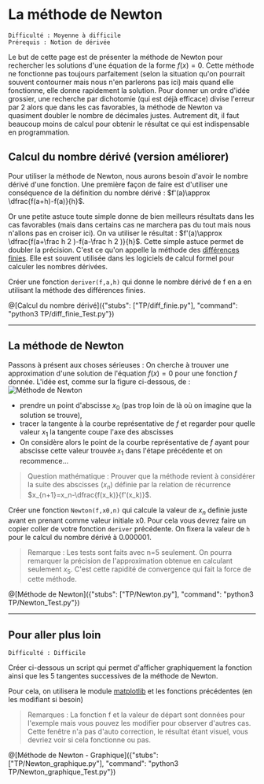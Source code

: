 # La méthode de Newton
`Difficulté : Moyenne à difficile`   
`Prérequis : Notion de dérivée`

Le but de cette page est de présenter la méthode de Newton pour rechercher les solutions d'une équation de la forme $`f(x)=0`$. Cette méthode ne fonctionne pas toujours parfaitement (selon la situation qu'on pourrait souvent contourner mais nous n'en parlerons pas ici) mais quand elle fonctionne, elle donne rapidement la solution. Pour donner un ordre d'idée grossier, une recherche par dichotomie (qui est déjà efficace) divise l'erreur par 2 alors que dans les cas favorables, la méthode de Newton va quasiment doubler le nombre de décimales justes. Autrement dit, il faut beaucoup moins de calcul pour obtenir le résultat ce qui est indispensable en programmation.

## Calcul du nombre dérivé (version améliorer)

Pour utiliser la méthode de Newton, nous aurons besoin d'avoir le nombre dérivé d'une fonction. Une première façon de faire est d'utiliser une conséquence de la définition du nombre dérivé : $`f'(a)\approx \dfrac{f(a+h)-f(a)}{h}`$. 

Or une petite astuce toute simple donne de bien meilleurs résultats dans les cas favorables (mais dans certains cas ne marchera pas du tout mais nous n'allons pas en croiser ici). On va utiliser le résultat : $`f'(a)\approx \dfrac{f(a+\frac h 2 )-f(a-\frac h 2 )}{h}`$.  Cette simple astuce permet de doubler la précision. C'est ce qu'on appelle la méthode des [différences finies](https://fr.wikipedia.org/wiki/Diff%C3%A9rence_finie). Elle est souvent utilisée dans les logiciels de calcul formel pour calculer les nombres dérivées.

Créer une fonction `deriver(f,a,h)` qui donne le nombre dérivé de f en a en utilisant la méthode des différences finies.

@[Calcul du nombre dérivé]({"stubs": ["TP/diff_finie.py"], "command": "python3 TP/diff_finie_Test.py"})

---

## La méthode de Newton

Passons à présent aux choses sérieuses : On cherche à trouver une approximation d'une solution de l'équation $`f(x)=0`$ pour une fonction $`f`$ donnée. L'idée est, comme sur la figure ci-dessous, de :
![Méthode de Newton](https://upload.wikimedia.org/wikipedia/commons/e/e0/NewtonIteration_Ani.gif)
- prendre un point d'abscisse $`x_0`$ (pas trop loin de là où on imagine que la solution se trouve), 
- tracer la tangente à la courbe représentative de $`f`$ et regarder pour quelle valeur $`x_1`$ la tangente coupe l'axe des abscisses
- On considère alors le point de la courbe représentative de $`f`$ ayant pour abscisse cette valeur trouvée $`x_1`$ dans l'étape précédente et on recommence...

> Question mathématique : Prouver que la méthode revient à considérer la suite des abscisses $`(x_n)`$ définie par la relation de récurrence $`x_{n+1}=x_n-\dfrac{f(x_k)}{f'(x_k)}`$.

Créer une fonction `Newton(f,x0,n)` qui calcule la valeur de $`x_n`$ definie juste avant en prenant comme valeur initiale x0.
Pour cela vous devrez faire un copier coller de votre fonction `deriver` précédente. On fixera la valeur de `h` pour le calcul du nombre dérivé à 0.000001.

> Remarque : Les tests sont faits avec n=5 seulement. On pourra remarquer la précision de l'approximation obtenue en calculant seulement $`x_5`$. C'est cette rapidité de convergence qui fait la force de cette méthode.

@[Méthode de Newton]({"stubs": ["TP/Newton.py"], "command": "python3 TP/Newton_Test.py"})

---

## Pour aller plus loin
`Difficulté : Difficile`

Créer ci-dessous un script qui permet d'afficher graphiquement la fonction ainsi que les 5 tangentes successives de la méthode de Newton.

Pour cela, on utilisera le module [matplotlib](https://tech.io/playgrounds/17176/recueil-dexercices-pour-apprendre-python-au-lycee/cours---representation-graphique-avec-matplotlib) et les fonctions précédentes (en les modifiant si besoin)

> Remarques : La fonction f et la valeur de départ sont données pour l'exemple mais vous pouvez les modifier pour observer d'autres cas.  
Cette fenêtre n'a pas d'auto correction, le résultat étant visuel, vous devriez voir si cela fonctionne ou pas.

@[Méthode de Newton - Graphique]({"stubs": ["TP/Newton_graphique.py"], "command": "python3 TP/Newton_graphique_Test.py"})
